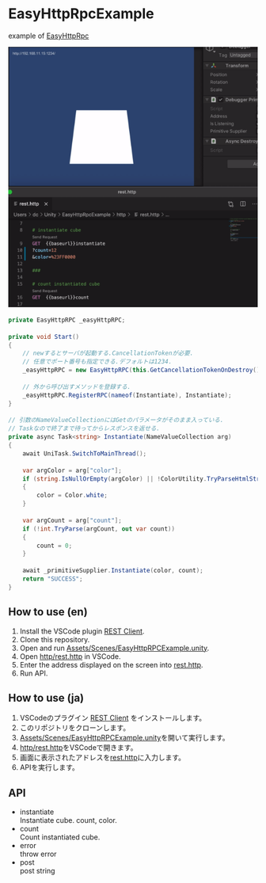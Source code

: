 # EasyHttpRpcExample

example of [EasyHttpRpc](https://gist.github.com/nekomimi-daimao/e5726cde473de30a12273cd827779704)

![execute-api](/readme/execute-api.gif)

```c#
private EasyHttpRPC _easyHttpRPC;

private void Start()
{
    // newするとサーバが起動する.CancellationTokenが必要.
    // 任意でポート番号も指定できる.デフォルトは1234.
    _easyHttpRPC = new EasyHttpRPC(this.GetCancellationTokenOnDestroy());

    // 外から呼び出すメソッドを登録する.
    _easyHttpRPC.RegisterRPC(nameof(Instantiate), Instantiate);
}

// 引数のNameValueCollectionにはGetのパラメータがそのまま入っている.
// Taskなので終了まで待ってからレスポンスを返せる.
private async Task<string> Instantiate(NameValueCollection arg)
{
    await UniTask.SwitchToMainThread();

    var argColor = arg["color"];
    if (string.IsNullOrEmpty(argColor) || !ColorUtility.TryParseHtmlString(argColor, out var color))
    {
        color = Color.white;
    }

    var argCount = arg["count"];
    if (!int.TryParse(argCount, out var count))
    {
        count = 0;
    }

    await _primitiveSupplier.Instantiate(color, count);
    return "SUCCESS";
}

```

## How to use (en)

1. Install the VSCode plugin [REST Client](https://marketplace.visualstudio.com/items?itemName=humao.rest-client).
1. Clone this repository.
1. Open and run [Assets/Scenes/EasyHttpRPCExample.unity](/Assets/Scenes/EasyHttpRPCExample.unity).
1. Open [http/rest.http](/http/rest.http) in VSCode.
1. Enter the address displayed on the screen into [rest.http](/http/rest.http).
1. Run API.

## How to use (ja)

1. VSCodeのプラグイン [REST Client](https://marketplace.visualstudio.com/items?itemName=humao.rest-client) をインストールします。
1. このリポジトリをクローンします。
1. [Assets/Scenes/EasyHttpRPCExample.unity](/Assets/Scenes/EasyHttpRPCExample.unity)を開いて実行します。
1. [http/rest.http](/http/rest.http)をVSCodeで開きます。
1. 画面に表示されたアドレスを[rest.http](/http/rest.http)に入力します。
1. APIを実行します。

## API

- instantiate  
  Instantiate cube. count, color.
- count  
  Count instantiated cube.
- error  
  throw error
- post  
  post string
